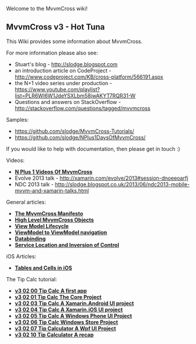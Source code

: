 Welcome to the MvvmCross wiki!

## MvvmCross v3 - Hot Tuna

This Wiki provides some information about MvvmCross.

For more information please also see:

- Stuart's blog - http://slodge.blogspot.com
- an introduction article on CodeProject - http://www.codeproject.com/KB/cross-platform/566191.aspx
- the N+1 video series under production - https://www.youtube.com/playlist?list=PLR6WI6W1JdeYSXLbm58jwAKYT7RQR31-W
- Questions and answers on StackOverflow - http://stackoverflow.com/questions/tagged/mvvmcross

Samples:

- https://github.com/slodge/MvvmCross-Tutorials/
- https://github.com/slodge/NPlus1DaysOfMvvmCross/

If you would like to help with documentation, then please get in touch :)

Videos:

*   **[N Plus 1 Videos Of MvvmCross](/slodge/MvvmCross/wiki/N-1-Videos-Of-MvvmCross)**
*   Evolve 2013 talk - http://xamarin.com/evolve/2013#session-dnoeeoarfj
*   NDC 2013 talk - http://slodge.blogspot.co.uk/2013/06/ndc2013-mobile-mvvm-and-xamarin-talks.html

General articles:

*   **[The MvvmCross Manifesto](/slodge/MvvmCross/wiki/The-MvvmCross-Manifesto)**
*   **[High Level MvvmCross Objects](/slodge/MvvmCross/wiki/High-Level-MvvmCross-Objects)**
*   **[View Model Lifecycle](/slodge/MvvmCross/wiki/View-Model-Lifecycle)**
*   **[ViewModel  to ViewModel navigation](/slodge/MvvmCross/wiki/ViewModel--to-ViewModel-navigation)**
*   **[Databinding](/slodge/MvvmCross/wiki/Databinding)**
*   **[Service Location and Inversion of Control](/slodge/MvvmCross/wiki/Service-Location-and-Inversion-of-Control)**

iOS Articles:

*   **[Tables and Cells in iOS](/slodge/MvvmCross/wiki/Tables-and-Cells-in-iOS)**

The Tip Calc tutorial:

  *   **[v3 02 00 Tip Calc A first app](/slodge/MvvmCross/wiki/v3-02-00-Tip-Calc-A-first-app)**
  *   **[v3 02 01 Tip Calc   The Core Project](/slodge/MvvmCross/wiki/v3-02-01-Tip-Calc---The-Core-Project)**
  *   **[v3 02 03 Tip Calc A Xamarin.Android UI project](/slodge/MvvmCross/wiki/v3-02-03-Tip-Calc-A-Xamarin.Android-UI-project)**
  *   **[v3 02 04 Tip Calc A Xamarin.iOS UI project](/slodge/MvvmCross/wiki/v3-02-04-Tip-Calc-A-Xamarin.iOS-UI-project)**
  *   **[v3 02 05 Tip Calc A Windows Phone UI Project](/slodge/MvvmCross/wiki/v3-02-05-Tip-Calc-A-Windows-Phone-UI-Project)**
  *   **[v3 02 06 Tip Calc Windows Store Project](/slodge/MvvmCross/wiki/v3-02-06-Tip-Calc-Windows-Store-Project)**
  *   **[v3 02 07 Tip Calculator A Wpf UI Project](/slodge/MvvmCross/wiki/v3-02-07-Tip-Calculator-A-Wpf-UI-Project)**
  *   **[v3 02 10 Tip Calculator   A recap](/slodge/MvvmCross/wiki/v3-02-10-Tip-Calculator---A-recap)**